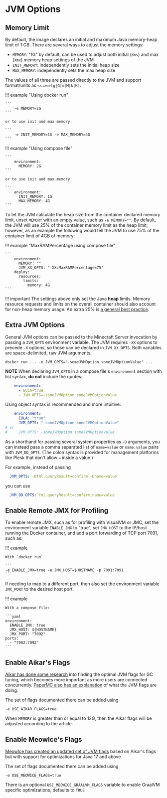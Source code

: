 # JVM Options

## Memory Limit

By default, the image declares an initial and maximum Java memory-heap limit of 1 GB. There are several ways to adjust the memory settings:

- `MEMORY`: "1G" by default, can be used to adjust both initial (`Xms`) and max (`Xmx`) memory heap settings of the JVM
- `INIT_MEMORY`: independently sets the initial heap size
- `MAX_MEMORY`: independently sets the max heap size

The values of all three are passed directly to the JVM and support format/units as `<size>[g|G|m|M|k|K]`.

!!! example "Using docker run"

    ```
        -e MEMORY=2G
    ```

    or to use init and max memory:

    ```
        -e INIT_MEMORY=1G -e MAX_MEMORY=4G
    ```

!!! example "Using compose file"

    ```
        environment:
          MEMORY: 2G
    ```

    or to use init and max memory:

    ```
        environment:
          INIT_MEMORY: 1G
          MAX_MEMORY: 4G
    ```

To let the JVM calculate the heap size from the container declared memory limit, unset `MEMORY` with an empty value, such as `-e MEMORY=""`. By default, the JVM will use 25% of the container memory limit as the heap limit; however, as an example the following would tell the JVM to use 75% of the container limit of 4GB of memory:

!!! example "MaxRAMPercentage using compose file"

    ```
        environment:
          MEMORY: ""
          JVM_XX_OPTS: "-XX:MaxRAMPercentage=75"
        deploy:
          resources:
            limits:
              memory: 4G
    ```

!!! important
    The settings above only set the Java **heap** limits. Memory resource requests and limits on the overall container should also account for non-heap memory usage. An extra 25% is [a general best practice](https://dzone.com/articles/best-practices-java-memory-arguments-for-container).

## Extra JVM Options

General JVM options can be passed to the Minecraft Server invocation by passing a `JVM_OPTS`
environment variable. The JVM requires `-XX` options to precede `-X` options, so those can be declared in `JVM_XX_OPTS`. Both variables are space-delimited, raw JVM arguments.

```
docker run ... -e JVM_OPTS="-someJVMOption someJVMOptionValue" ...
```

**NOTE** When declaring `JVM_OPTS` in a compose file's `environment` section with list syntax, **do not** include the quotes:

```yaml
    environment:
      - EULA=true
      - JVM_OPTS=-someJVMOption someJVMOptionValue
```

Using object syntax is recommended and more intuitive:

```yaml
    environment:
      EULA: "true"
      JVM_OPTS: "-someJVMOption someJVMOptionValue"
# or
#     JVM_OPTS: -someJVMOption someJVMOptionValue
```

As a shorthand for passing several system properties as `-D` arguments, you can instead pass a comma separated list of `name=value` or `name:value` pairs with `JVM_DD_OPTS`. (The colon syntax is provided for management platforms like Plesk that don't allow `=` inside a value.)

For example, instead of passing

```yaml
  JVM_OPTS: -Dfml.queryResult=confirm -Dname=value
```

you can use

```yaml
  JVM_DD_OPTS: fml.queryResult=confirm,name=value
```

## Enable Remote JMX for Profiling

To enable remote JMX, such as for profiling with VisualVM or JMC, set the environment variable `ENABLE_JMX` to "true", set `JMX_HOST` to the IP/host running the Docker container, and add a port forwarding of TCP port 7091, such as:

!!! example

    With `docker run`

    ```
    -e ENABLE_JMX=true -e JMX_HOST=$HOSTNAME -p 7091:7091
    ```

If needing to map to a different port, then also set the environment variable `JMX_PORT` to the desired host port.

!!! example

    With a compose file:

    ```yaml
    environment:
      ENABLE_JMX: true
      JMX_HOST: ${HOSTNAME}
      JMX_PORT: "7092"
    ports:
      - "7092:7092"
    ```

## Enable Aikar's Flags

[Aikar has done some research](https://aikar.co/2018/07/02/tuning-the-jvm-g1gc-garbage-collector-flags-for-minecraft/) into finding the optimal JVM flags for GC tuning, which becomes more important as more users are connected concurrently. [PaperMC also has an explanation](https://docs.papermc.io/paper/aikars-flags) of what the JVM flags are doing.

The set of flags documented there can be added using

    -e USE_AIKAR_FLAGS=true

When `MEMORY` is greater than or equal to 12G, then the Aikar flags will be adjusted according to the article.

## Enable MeowIce's Flags

[MeowIce has created an updated set of JVM flags](https://github.com/MeowIce/meowice-flags?tab=readme-ov-file#why-would-i-have-to-switch-) based on Aikar's flags but with support for optimizations for Java 17 and above

The set of flags documented there can be added using

    -e USE_MEOWICE_FLAGS=true

There is an optional `USE_MEOWICE_GRAALVM_FLAGS` variable to enable GraalVM specific optimizations, defaults to `TRUE`
